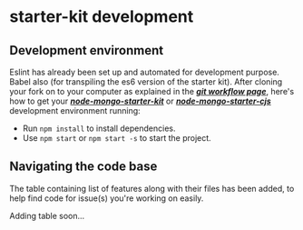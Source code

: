 # starter-kit development

## Development environment
Eslint has already been set up and automated for development purpose. Babel also (for transpiling the es6 version of the starter kit). After cloning your fork on to your computer as explained in the ***[git workflow page](https://github.com/code-collabo/docs/blob/main/contributor-guide/git-workflow.md)***, here's how to get your ***[node-mongo-starter-kit](https://github.com/code-collabo/node-mongo-starter-kit)*** or ***[node-mongo-starter-cjs](https://github.com/code-collabo/node-mongo-starter-cjs)*** development environment running:
* Run `npm install` to install dependencies.
* Use `npm start` or `npm start -s` to start the project.

## Navigating the code base
The table containing list of features along with their files has been added, to help find code for issue(s) you're working on easily.

Adding table soon...
